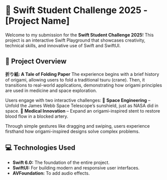 # 🚀 Swift Student Challenge 2025 - [Project Name]

Welcome to my submission for the **Swift Student Challenge 2025**! This project is an interactive Swift Playground that showcases creativity, technical skills, and innovative use of Swift and SwiftUI.

## 📱 Project Overview

**折り紙: A Tale of Folding Paper** The experience begins with a brief history of origami, allowing users to fold a traditional tsuru (crane). Then, it transitions to real-world applications, demonstrating how origami principles are used in medicine and space exploration.

Users engage with two interactive challenges:
🚀 **Space Engineering** – Unfold the James Webb Space Telescope’s sunshield, just as NASA did in space.
🏥 **Medical Innovation** – Expand an origami-inspired stent to restore blood flow in a blocked artery.

Through simple gestures like dragging and swiping, users experience firsthand how origami-inspired designs solve complex problems.

## 💻 Technologies Used

- **Swift 6.0:** The foundation of the entire project.
- **SwiftUI:** For building modern and responsive user interfaces.
- **AVFoundation:** To add audio effects.

